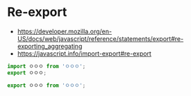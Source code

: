 # Re-export

- <https://developer.mozilla.org/en-US/docs/web/javascript/reference/statements/export#re-exporting_aggregating>
- <https://javascript.info/import-export#re-export>

```javascript
import ㅇㅇㅇ from 'ㅇㅇㅇ';
export ㅇㅇㅇ;
```

```javascript
export ㅇㅇㅇ from 'ㅇㅇㅇ';
```
